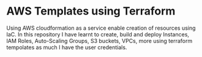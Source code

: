 # AWS Templates using Terraform
Using AWS cloudformation as a service enable creation of resources using IaC. In this repository I have learnt to create, build and deploy Instances, IAM Roles, Auto-Scaling Groups, S3 buckets, VPCs, more using terraform tempolates as much I have the user credentials.